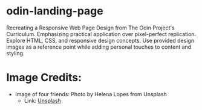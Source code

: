 # odin-landing-page
Recreating a Responsive Web Page Design from The Odin Project's Curriculum. Emphasizing practical application over pixel-perfect replication. Explore HTML, CSS, and responsive design concepts. Use provided design images as a reference point while adding personal touches to content and styling.

# Image Credits:
- Image of four friends: Photo by Helena Lopes from Unsplash
  - Link: [Unsplash](https://unsplash.com/photos/four-person-hands-wrap-around-shoulders-while-looking-at-sunset-PGnqT0rXWLs)
